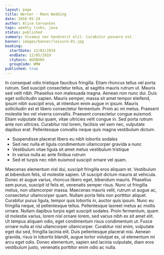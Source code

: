 ```yaml
---
layout: page
title: Werner - Mann Wedding
date: 2016-05-24
author: Alice Cervantes
tags: weekly links, java
status: published
summary: Vivamus nec hendrerit elit. Curabitur posuere est.
banner: images/banner/leisure-01.jpg
booking:
  startDate: 12/03/2019
  endDate: 12/05/2019
  ctyhocn: AUSBUHX
  groupCode: WMW
published: true
---
```

In consequat odio tristique faucibus fringilla. Etiam rhoncus tellus vel porta rutrum. Sed suscipit consectetur tellus, at sagittis mauris rutrum ut. Mauris sed velit nibh. Phasellus non malesuada magna. Aenean non nunc dui. Duis eget sollicitudin sapien. Mauris semper, massa sit amet tempor eleifend, ipsum nibh suscipit eros, at interdum enim augue in ipsum. Mauris sollicitudin est et libero consectetur fermentum. Proin ac mi metus. Praesent molestie leo vel viverra convallis. Praesent consectetur congue euismod. Etiam vulputate dui quam, vitae ultricies velit congue in. Sed porta rutrum ante non ultrices. Curabitur nisl lorem, facilisis vel sem nec, vulputate dapibus erat. Pellentesque convallis neque quis magna vestibulum dictum.

* Suspendisse placerat libero eu nibh lobortis sodales
* Sed nec nulla et ligula condimentum ullamcorper gravida a nunc
* Vestibulum vitae ligula sit amet metus vestibulum tristique
* In varius nulla ac ante finibus rutrum
* Sed et turpis nec nibh euismod suscipit ornare vel quam.

Maecenas elementum nisl dui, suscipit fringilla eros aliquam et. Vestibulum at bibendum felis, id molestie sapien. Ut suscipit dictum mauris at vehicula. Donec et augue varius, rhoncus libero eget, bibendum mauris. Phasellus sem purus, suscipit id felis et, venenatis semper risus. Nunc ut fringilla metus, non ullamcorper massa. Maecenas mauris velit, rutrum ut augue ac, consectetur ullamcorper quam. Nullam porta felis non porttitor aliquet. Curabitur purus ligula, tempor quis lobortis in, auctor quis ipsum. Nunc eu fringilla neque, id pellentesque tellus.
Pellentesque laoreet metus ac mollis ornare. Nullam dapibus turpis eget suscipit sodales. Proin fermentum, quam id molestie varius, lorem nisl ornare lorem, sed varius nibh ex sit amet elit. Ut tempus aliquam odio, eget condimentum risus condimentum ut. Fusce ornare nulla at nisi ullamcorper ullamcorper. Curabitur nisl enim, vulputate eget dui sed, fringilla lacinia elit. Duis pellentesque placerat nisi. Aenean gravida, risus in lobortis blandit, augue tortor volutpat ex, ut elementum mi arcu eget odio. Donec elementum, sapien sed lacinia vulputate, diam eros vestibulum justo, venenatis porttitor enim odio ac nulla.

